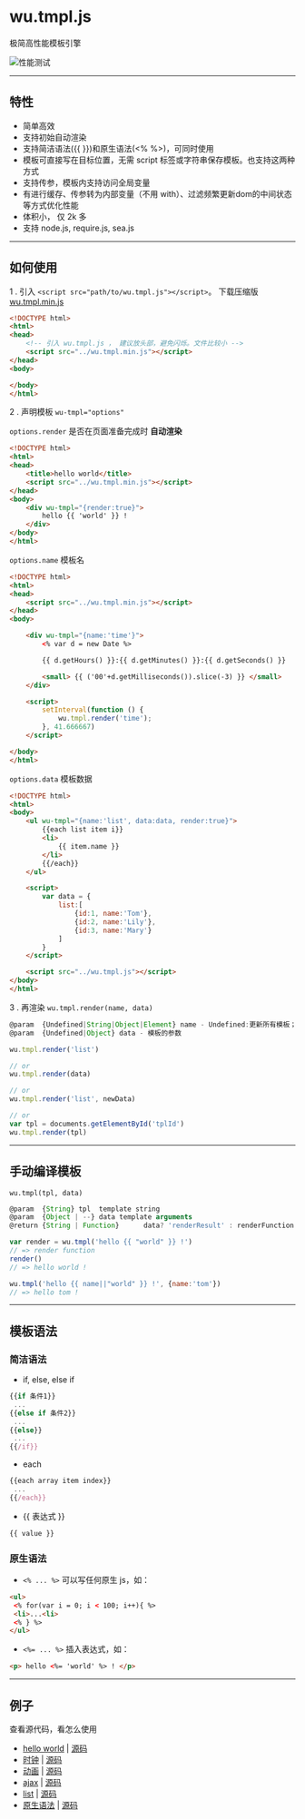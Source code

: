 
# wu.tmpl.js
极简高性能模板引擎


![性能测试](test/test.png)  
<!-- [性能测试](https://wusfen.github.io/wu.tmpl.js/test/template_test.html) -->


------------------------------------------
## 特性
  * 简单高效
  * 支持初始自动渲染
  * 支持简洁语法({{ }})和原生语法(<% %>)，可同时使用
  * 模板可直接写在目标位置，无需 script 标签或字符串保存模板。也支持这两种方式
  * 支持传参，模板内支持访问全局变量
  * 有进行缓存、传参转为内部变量（不用 with）、过滤频繁更新dom的中间状态等方式优化性能
  * 体积小， 仅 2k 多
  * 支持 node.js, require.js, sea.js


------------------------------------------
## 如何使用

1 . 引入 `<script src="path/to/wu.tmpl.js"></script>`。 下载压缩版 [wu.tmpl.min.js](https://cdn.rawgit.com/wusfen/wu.tmpl.js/master/wu.tmpl.min.js)
```html
<!DOCTYPE html>
<html>
<head>
	<!-- 引入 wu.tmpl.js ， 建议放头部，避免闪烁。文件比较小 -->
	<script src="../wu.tmpl.min.js"></script>
</head>
<body>

</body>
</html>
```

2 . 声明模板 `wu-tmpl="options"`

`options.render` 是否在页面准备完成时 **自动渲染**
```html
<!DOCTYPE html>
<html>
<head>
    <title>hello world</title>
    <script src="../wu.tmpl.min.js"></script>
</head>
<body>
    <div wu-tmpl="{render:true}">
        hello {{ 'world' }} !
    </div>
</body>
</html>
```

`options.name`   模板名
```html
<!DOCTYPE html>
<html>
<head>
	<script src="../wu.tmpl.min.js"></script>
</head>
<body>

	<div wu-tmpl="{name:'time'}">
		<% var d = new Date %>

		{{ d.getHours() }}:{{ d.getMinutes() }}:{{ d.getSeconds() }}

		<small> {{ ('00'+d.getMilliseconds()).slice(-3) }} </small>
	</div>

	<script>
		setInterval(function () {
			wu.tmpl.render('time');
		}, 41.666667)
	</script>

</body>
</html>
```

`options.data`   模板数据
```html
<!DOCTYPE html>
<html>
<body>
	<ul wu-tmpl="{name:'list', data:data, render:true}">
		{{each list item i}}
		<li>
			{{ item.name }}
		</li>		
		{{/each}}
	</ul>

	<script>
		var data = {
			list:[
				{id:1, name:'Tom'},
				{id:2, name:'Lily'},
				{id:3, name:'Mary'}
			]
		}
	</script>

	<script src="../wu.tmpl.js"></script>
</body>
</html>
```

3 . 再渲染 `wu.tmpl.render(name, data)`
```javascript
@param  {Undefined|String|Object|Element} name - Undefined:更新所有模板；String:模板名；Object:模板的参数对象；Element:模板元素
@param  {Undefined|Object} data - 模板的参数
```
```javascript
wu.tmpl.render('list')

// or
wu.tmpl.render(data)

// or
wu.tmpl.render('list', newData)

// or
var tpl = documents.getElementById('tplId')
wu.tmpl.render(tpl)
```


------------------------------------------
## 手动编译模板

`wu.tmpl(tpl, data)`

```javascript
@param  {String} tpl  template string
@param  {Object | --} data template arguments
@return {String | Function}      data? 'renderResult' : renderFunction
```

```javascript
var render = wu.tmpl('hello {{ "world" }} !')
// => render function
render()
// => hello world !
```

```javascript
wu.tmpl('hello {{ name||"world" }} !', {name:'tom'})
// => hello tom !
```


------------------------------------------
## 模板语法

### 简洁语法
* if, else, else if
```javascript
{{if 条件1}}
 ...
{{else if 条件2}}
 ...
{{else}}
 ...
{{/if}}
```
* each
```javascript
{{each array item index}}
 ...
{{/each}}
```
* {{ 表达式 }}
```javascript
{{ value }}
```

### 原生语法
* `<% ... %>` 可以写任何原生 js，如：  
```html
<ul>
 <% for(var i = 0; i < 100; i++){ %>
 <li>...<li>
 <% } %>
</ul>
```

* `<%= ... %>` 插入表达式，如：
```html
<p> hello <%= 'world' %> ! </p>
```


------------------------------------------
## 例子

查看源代码，看怎么使用

* [hello world](https://cdn.rawgit.com/wusfen/wu.tmpl.js/master/examples/helloWorld.html) | [源码](examples/helloWorld.html)
* [时钟](https://cdn.rawgit.com/wusfen/wu.tmpl.js/master/examples/time.html) | [源码](examples/time.html)
* [动画](https://cdn.rawgit.com/wusfen/wu.tmpl.js/master/examples/animate.html) | [源码](examples/animate.html)
* [ajax](https://cdn.rawgit.com/wusfen/wu.tmpl.js/master/examples/ajax.html) | [源码](examples/ajax.html)
* [list](https://cdn.rawgit.com/wusfen/wu.tmpl.js/master/examples/list.html) | [源码](examples/list.html)
* [原生语法](https://cdn.rawgit.com/wusfen/wu.tmpl.js/master/examples/raw.html) | [源码](examples/raw.html)
